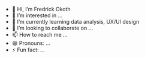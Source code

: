 - 👋 Hi, I’m Fredrick Okoth
- 👀 I’m interested in ...
- 🌱 I’m currently learning data analysis, UX/UI design
- 💞️ I’m looking to collaborate on ...
- 📫 How to reach me ...
- 😄 Pronouns: ...
- ⚡ Fun fact: ...

<!---
FredOkoth/FredOkoth is a ✨ special ✨ repository because its `README.md` (this file) appears on your GitHub profile.
You can click the Preview link to take a look at your changes.
--->
